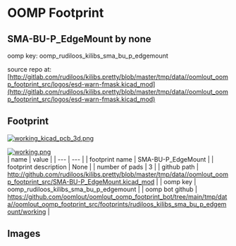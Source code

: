 # OOMP Footprint  
## SMA-BU-P_EdgeMount  by none  
  
oomp key: oomp_rudiloos_kilibs_sma_bu_p_edgemount  
  
source repo at: [http://gitlab.com/rudiloos/kilibs.pretty/blob/master/tmp/data//oomlout_oomp_footprint_src/logos/esd-warn-fmask.kicad_mod](http://gitlab.com/rudiloos/kilibs.pretty/blob/master/tmp/data//oomlout_oomp_footprint_src/logos/esd-warn-fmask.kicad_mod)  
## Footprint  
  
[![working_kicad_pcb_3d.png](working_kicad_pcb_3d_600.png)](working_kicad_pcb_3d.png)  
  
[![working.png](working_600.png)](working.png)  
| name | value | 
| --- | --- | 
| footprint name | SMA-BU-P_EdgeMount | 
| footprint description | None | 
| number of pads | 3 | 
| github path | http://github.com/rudiloos/kilibs.pretty/blob/master/tmp/data//oomlout_oomp_footprint_src/SMA-BU-P_EdgeMount.kicad_mod | 
| oomp key | oomp_rudiloos_kilibs_sma_bu_p_edgemount | 
| oomp bot github | https://github.com/oomlout/oomlout_oomp_footprint_bot/tree/main/tmp/data//oomlout_oomp_footprint_src/footprints/rudiloos_kilibs_sma_bu_p_edgemount/working | 
## Images  
